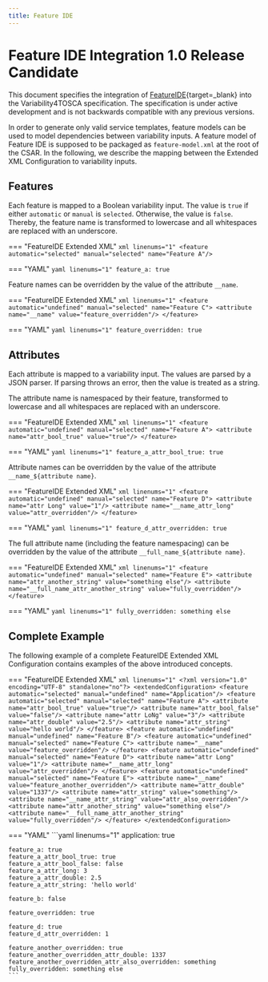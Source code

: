 ```yaml
--- 
title: Feature IDE
---
```


# Feature IDE Integration 1.0 Release Candidate

This document specifies the integration of [FeatureIDE](https://featureide.github.io){target=_blank} into the Variability4TOSCA specification.
The specification is under active development and is not backwards compatible with any previous versions.

In order to generate only valid service templates, feature models can be used to model dependencies between variability inputs. 
A feature model of Feature IDE is supposed to be packaged as `feature-model.xml` at the root of the CSAR.
In the following, we describe the mapping between the Extended XML Configuration to variability inputs.

## Features

Each feature is mapped to a Boolean variability input.
The value is `true` if either `automatic` or `manual` is `selected`.
Otherwise, the value is `false`.
Thereby, the feature name is transformed to lowercase and all whitespaces are replaced with an underscore.

=== "FeatureIDE Extended XML"
    ```xml linenums="1"
    <feature automatic="selected" manual="selected" name="Feature A"/>
    ```

=== "YAML"
    ```yaml linenums="1"
    feature_a: true
    ```

Feature names can be overridden by the value of the attribute `__name`.

=== "FeatureIDE Extended XML"
    ```xml linenums="1"
    <feature automatic="undefined" manual="selected" name="Feature C">
        <attribute name="__name" value="feature_overridden"/>
    </feature>
    ```

=== "YAML"
    ```yaml linenums="1"
    feature_overridden: true
    ```

## Attributes

Each attribute is mapped to a variability input.
The values are parsed by a JSON parser. 
If parsing throws an error, then the value is treated as a string.

The attribute name is namespaced by their feature, transformed to lowercase and all whitespaces are replaced with an underscore.

=== "FeatureIDE Extended XML"
    ```xml linenums="1"
    <feature automatic="undefined" manual="selected" name="Feature A">
        <attribute name="attr_bool_true" value="true"/>
    </feature>
    ```

=== "YAML"
    ```yaml linenums="1"
    feature_a_attr_bool_true: true
    ```

Attribute names can be overridden by the value of the attribute `__name_${attribute name}`.

=== "FeatureIDE Extended XML"
    ```xml linenums="1"
    <feature automatic="undefined" manual="selected" name="Feature D">
        <attribute name="attr Long" value="1"/>
        <attribute name="__name_attr_long" value="attr_overridden"/>
    </feature>
    ```

=== "YAML"
    ```yaml linenums="1"
    feature_d_attr_overridden: true
    ```

The full attribute name (including the feature namespacing) can be overridden by the value of the attribute `__full_name_${attribute name}`.

=== "FeatureIDE Extended XML"
    ```xml linenums="1"
    <feature automatic="undefined" manual="selected" name="Feature E">
        <attribute name="attr_another_string" value="something else"/>
        <attribute name="__full_name_attr_another_string" value="fully_overridden"/>
    </feature>
    ```

=== "YAML"
    ```yaml linenums="1"
    fully_overridden: something else
    ```

## Complete Example

The following example of a complete FeatureIDE Extended XML Configuration contains examples of the above introduced concepts.

=== "FeatureIDE Extended XML"
    ```xml linenums="1"
    <?xml version="1.0" encoding="UTF-8" standalone="no"?>
    <extendedConfiguration>
        <feature automatic="selected" manual="undefined" name="Application"/>
        <feature automatic="selected" manual="selected" name="Feature A">
            <attribute name="attr_bool_true" value="true"/>
            <attribute name="attr_bool_false" value="false"/>
            <attribute name="attr LoNg" value="3"/>
            <attribute name="attr_double" value="2.5"/>
            <attribute name="attr_string" value="hello world"/>
        </feature>
        <feature automatic="undefined" manual="undefined" name="Feature B"/>
        <feature automatic="undefined" manual="selected" name="Feature C">
            <attribute name="__name" value="feature_overridden"/>
        </feature>
        <feature automatic="undefined" manual="selected" name="Feature D">
            <attribute name="attr Long" value="1"/>
            <attribute name="__name_attr_long" value="attr_overridden"/>
        </feature>
        <feature automatic="undefined" manual="selected" name="Feature E">
            <attribute name="__name" value="feature_another_overridden"/>
            <attribute name="attr_double" value="1337"/>
            <attribute name="attr_string" value="something"/>
            <attribute name="__name_attr_string" value="attr_also_overridden"/>
            <attribute name="attr_another_string" value="something else"/>
            <attribute name="__full_name_attr_another_string" value="fully_overridden"/>
        </feature>
    </extendedConfiguration>
    ```

=== "YAML"
    ```yaml linenums="1"
    application: true
    
    feature_a: true
    feature_a_attr_bool_true: true
    feature_a_attr_bool_false: false
    feature_a_attr_long: 3
    feature_a_attr_double: 2.5
    feature_a_attr_string: 'hello world'
    
    feature_b: false
    
    feature_overridden: true
    
    feature_d: true
    feature_d_attr_overridden: 1
    
    feature_another_overridden: true
    feature_another_overridden_attr_double: 1337
    feature_another_overridden_attr_also_overridden: something
    fully_overridden: something else
    ```